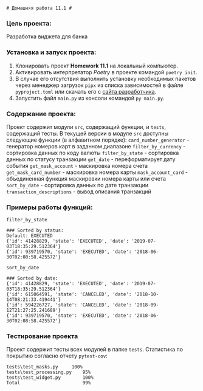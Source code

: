     # Домашняя работа 11.1 #
### Цель проекта:
Разработка виджета для банка

### Установка и запуск проекта:
1. Клонировать проект **Homework 11.1** на локальный компьютер.
2. Активировать интерпретатор *Poetry* в проекте командой `poetry init`.
3. В случае его отсутствия выполнить установку необходимых пакетов через менеджер загрузок `pipx` 
из списка зависимостей в файле `pyproject.toml` или скачать его с [сайта разработчика](https://python-poetry.org/docs/#installation/).
4. Запустить файл `main.py` из консоли командой `py main.py`.

### Содержание проекта:
Проект содержит модули `src`, содержащий функции, и `tests`, содержащий тесты. 
В текущей версии в модуле `src` доступны следующие функции (в алфавитном порядке):
`card_number_generator` - генератор номеров карт в заданном диапазоне
`filter_by_currency` - сортировка данных по коду валюты 
`filter_by_state` - сортировка данных по статусу транзакции 
`get_date` - переформатирует дату события
`get_mask_account` - маскировка номера счета
`get_mask_card_number` - маскировка номера карты
`mask_account_card` - объединенная функция маскировки номера карты или счета
`sort_by_date` - сортировка данных по дате транзакции
`transaction_descriptions` - вывод описания транзакций

### Примеры работы функций:

`filter_by_state`
```
### Sorted by status:
Default: EXECUTED
{'id': 41428829, 'state': 'EXECUTED', 'date': '2019-07-03T18:35:29.512364'}
{'id': 939719570, 'state': 'EXECUTED', 'date': '2018-06-30T02:08:58.425572'}
```

`sort_by_date`
```
### Sorted by date:
{'id': 41428829, 'state': 'EXECUTED', 'date': '2019-07-03T18:35:29.512364'}
{'id': 615064591, 'state': 'CANCELED', 'date': '2018-10-14T08:21:33.419441'}
{'id': 594226727, 'state': 'CANCELED', 'date': '2018-09-12T21:27:25.241689'}
{'id': 939719570, 'state': 'EXECUTED', 'date': '2018-06-30T02:08:58.425572'}
```

### Тестирование проекта
Проект содержит тесты всех модулей в папке `tests`.
Статистика по покрытию согласно отчету `pytest-cov`:
```
tests\test_masks.py	    100%
tests\test_processing.py    95%
tests\test_widget.py	    100%
Total	                    99%
```

